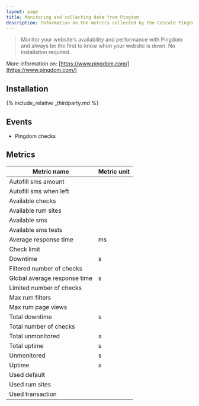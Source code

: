 ```yaml
---
layout: page
title: Monitoring and collecting data from Pingdom
description: Information on the metrics collected by the CoScale Pingdom plugin.
---
```


> Monitor your website's availability and performance with Pingdom and always be the first to know when your website is down. No installation required.

More information on: [https://www.pingdom.com/](https://www.pingdom.com/)

## Installation

{% include_relative _thirdparty.md %}

## Events

* Pingdom checks

## Metrics

| Metric name                  | Metric unit |
|------------------------------|-------------|
| Autofill sms amount          |             |
| Autofill sms when left       |             |
| Available checks             |             |
| Available rum sites          |             |
| Available sms                |             |
| Available sms tests          |             |
| Average response time        | ms          |
| Check limit                  |             |
| Downtime                     | s           |
| Filtered number of checks    |             |
| Global average response time | s           |
| Limited number of checks     |             |
| Max rum filters              |             |
| Max rum page views           |             |
| Total downtime               | s           |
| Total number of checks       |             |
| Total unmonitored            | s           |
| Total uptime                 | s           |
| Unmonitored                  | s           |
| Uptime                       | s           |
| Used default                 |             |
| Used rum sites               |             |
| Used transaction             |             |
